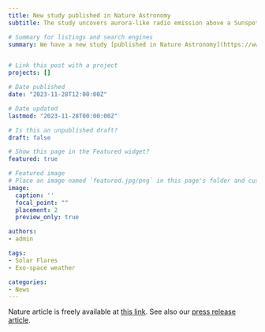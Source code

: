 ```yaml
---
title: New study published in Nature Astronomy
subtitle: The study uncovers aurora-like radio emission above a Sunspot which might have implications on other stars  

# Summary for listings and search engines
summary: We have a new study [published in Nature Astronomy](https://www.nature.com/articles/s41550-023-02122-6). The study, led by Dr. Sijie Yu of our group, presents aurora-like radio bursts above a Sunspot with the Karl G. Jansky Very Large Array. The results may have profound implications on the interpretation of similar bursts observed on other stars. See press release story [at this link](https://news.njit.edu/njit-scientists-uncover-aurora-radio-emission-above-sunspot).


# Link this post with a project
projects: []

# Date published
date: "2023-11-28T12:00:00Z"

# Date updated
lastmod: "2023-11-28T00:00:00Z"

# Is this an unpublished draft?
draft: false

# Show this page in the Featured widget?
featured: true

# Featured image
# Place an image named `featured.jpg/png` in this page's folder and customize its options here.
image:
  caption: ''
  focal_point: ""
  placement: 2
  preview_only: true 

authors:
- admin

tags:
- Solar Flares 
- Exo-space weather 

categories:
- News
---
```

Nature article is freely available at [this link](https://www.nature.com/articles/s41586-022-04728-8). See also our [press release article](https://news.njit.edu/researchers-unveil-particle-accelerator-region-inside-solar-flare).
